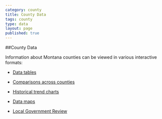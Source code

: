 ```yaml
---
category: county
title: County Data
tags: county
type: data
layout: page
published: true
---
```


##County Data

Information about Montana counties can be viewed in various interactive formats:

* <a href="{{site.baseurl}}/county/county-data-table/">Data tables</a>

* <a href="{{site.baseurl}}/county/county-data-comparison/">Comparisons across counties</a>

* <a href="{{site.baseurl}}/county/county-data-historical/">Historical trend charts</a>

* <a href="{{site.baseurl}}/county/county-data-map/">Data maps</a>

* <a href="{{site.baseurl}}/county/county-data-review/">Local Government Review</a>
